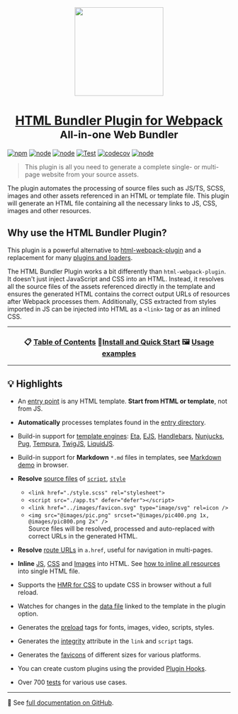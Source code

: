 <div align="center">
    <img height="200" src="images/plugin-logo.png">
    <h1 align="center">
        <a href="https://github.com/webdiscus/html-bundler-webpack-plugin">HTML Bundler Plugin for Webpack</a><br>
        <sub>All-in-one Web Bundler</sub><br>
    </h1>
</div>

[![npm](https://img.shields.io/npm/v/html-bundler-webpack-plugin?logo=npm&color=brightgreen 'npm package')](https://www.npmjs.com/package/html-bundler-webpack-plugin 'download npm package')
[![node](https://img.shields.io/node/v/html-bundler-webpack-plugin)](https://nodejs.org)
[![node](https://img.shields.io/github/package-json/dependency-version/webdiscus/html-bundler-webpack-plugin/peer/webpack)](https://webpack.js.org)
[![Test](https://github.com/webdiscus/html-bundler-webpack-plugin/actions/workflows/test.yml/badge.svg)](https://github.com/webdiscus/html-bundler-webpack-plugin/actions/workflows/test.yml)
[![codecov](https://codecov.io/gh/webdiscus/html-bundler-webpack-plugin/branch/master/graph/badge.svg?token=Q6YMEN536M)](https://codecov.io/gh/webdiscus/html-bundler-webpack-plugin)
[![node](https://img.shields.io/npm/dm/html-bundler-webpack-plugin)](https://www.npmjs.com/package/html-bundler-webpack-plugin)

> This plugin is all you need to generate a complete single- or multi-page website from your source assets.

The plugin automates the processing of source files such as JS/TS, SCSS, images and other assets referenced in an HTML or template file.
This plugin will generate an HTML file containing all the necessary links to JS, CSS, images and other resources.

## Why use the HTML Bundler Plugin?

This plugin is a powerful alternative to [html-webpack-plugin](https://github.com/jantimon/html-webpack-plugin) and a replacement for many [plugins and loaders](https://github.com/webdiscus/html-bundler-webpack-plugin/blob/master/README.md#list-of-plugins).

The HTML Bundler Plugin works a bit differently than `html-webpack-plugin`. 
It doesn't just inject JavaScript and CSS into an HTML.
Instead, it resolves all the source files of the assets referenced directly in the template 
and ensures the generated HTML contains the correct output URLs of resources after Webpack processes them.
Additionally, CSS extracted from styles imported in JS can be injected into HTML as a `<link>` tag or as an inlined CSS.

---

<h3 align="center">
📋 <a href="https://github.com/webdiscus/html-bundler-webpack-plugin/blob/master/README.md#contents">Table of Contents</a> 🚀<a href="https://github.com/webdiscus/html-bundler-webpack-plugin/blob/master/README.md#install">Install and Quick Start</a> 🖼 <a href="https://github.com/webdiscus/html-bundler-webpack-plugin/blob/master/README.md#usage-examples">Usage examples</a>
</h3>

---

## 💡 Highlights

- An [entry point](https://github.com/webdiscus/html-bundler-webpack-plugin/blob/master/README.md#option-entry) is any HTML template. **Start from HTML or template**, not from JS.
- **Automatically** processes templates found in the [entry directory](https://github.com/webdiscus/html-bundler-webpack-plugin/blob/master/README.md#option-entry-path).
- Build-in support for [template engines](https://github.com/webdiscus/html-bundler-webpack-plugin/blob/master/README.md#template-engine): [Eta](https://github.com/webdiscus/html-bundler-webpack-plugin/blob/master/README.md#using-template-eta), [EJS](https://github.com/webdiscus/html-bundler-webpack-plugin/blob/master/README.md#using-template-ejs), [Handlebars](https://github.com/webdiscus/html-bundler-webpack-plugin/blob/master/README.md#using-template-handlebars), [Nunjucks](https://github.com/webdiscus/html-bundler-webpack-plugin/blob/master/README.md#using-template-nunjucks), [Pug](https://github.com/webdiscus/html-bundler-webpack-plugin/blob/master/README.md#using-template-pug), [Tempura](https://github.com/webdiscus/html-bundler-webpack-plugin/blob/master/README.md#using-template-tempura), [TwigJS](https://github.com/webdiscus/html-bundler-webpack-plugin/blob/master/README.md#using-template-twig), [LiquidJS](https://github.com/webdiscus/html-bundler-webpack-plugin/blob/master/README.md#using-template-liquidjs).
- Build-in support for **Markdown** `*.md` files in templates, see [Markdown demo](https://stackblitz.com/edit/markdown-to-html-webpack?file=webpack.config.js) in browser.

- **Resolve** [source files](https://github.com/webdiscus/html-bundler-webpack-plugin/blob/master/README.md#loader-option-sources) of [`script`](https://github.com/webdiscus/html-bundler-webpack-plugin/blob/master/README.md#option-js), [`style`](https://github.com/webdiscus/html-bundler-webpack-plugin/blob/master/README.md#option-css)
  - `<link href="./style.scss" rel="stylesheet">`
  - `<script src="./app.ts" defer="defer"></script>`
  - `<link href="../images/favicon.svg" type="image/svg" rel=icon />`
  - `<img src="@images/pic.png" srcset="@images/pic400.png 1x, @images/pic800.png 2x" />`\
  Source files will be resolved, processed and auto-replaced with correct URLs in the generated HTML.
- **Resolve** [route URLs](https://github.com/webdiscus/html-bundler-webpack-plugin/blob/master/README.md#option-router) in `a.href`, useful for navigation in multi-pages.
- **Inline** [JS](https://github.com/webdiscus/html-bundler-webpack-plugin/blob/master/README.md#recipe-inline-js), [CSS](https://github.com/webdiscus/html-bundler-webpack-plugin/blob/master/README.md#recipe-inline-css) and [Images](https://github.com/webdiscus/html-bundler-webpack-plugin/blob/master/README.md#recipe-inline-image) into HTML. See [how to inline all resources](https://github.com/webdiscus/html-bundler-webpack-plugin/blob/master/README.md#recipe-inline-all-assets-to-html) into single HTML file.
- Supports the [HMR for CSS](https://github.com/webdiscus/html-bundler-webpack-plugin/blob/master/README.md#option-css-hot) to update CSS in browser without a full reload.
- Watches for changes in the [data file](https://github.com/webdiscus/html-bundler-webpack-plugin/blob/master/README.md#option-entry-data) linked to the template in the plugin option.
- Generates the [preload](https://github.com/webdiscus/html-bundler-webpack-plugin/blob/master/README.md#option-preload) tags for fonts, images, video, scripts, styles.
- Generates the [integrity](https://github.com/webdiscus/html-bundler-webpack-plugin/blob/master/README.md#option-integrity) attribute in the `link` and `script` tags.
- Generates the [favicons](https://github.com/webdiscus/html-bundler-webpack-plugin/blob/master/README.md#favicons-bundler-plugin) of different sizes for various platforms.
- You can create custom plugins using the provided [Plugin Hooks](https://github.com/webdiscus/html-bundler-webpack-plugin/blob/master/README.md#plugin-hooks-and-callbacks).
- Over 700 [tests](https://github.com/webdiscus/html-bundler-webpack-plugin/tree/master/test) for various use cases.

---

📖 See [full documentation on GitHub](https://github.com/webdiscus/html-bundler-webpack-plugin).
